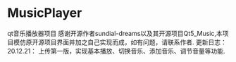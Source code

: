 # MusicPlayer
qt音乐播放器项目
感谢开源作者sundial-dreams以及其开源项目Qt5_Music,本项目模仿原开源项目界面并加之自己实现而成，如有问题，请联系作者.
更新日志：
20.12.21：
上传第一版，实现基本播放、切换音乐、添加音乐、调节音量等功能.

